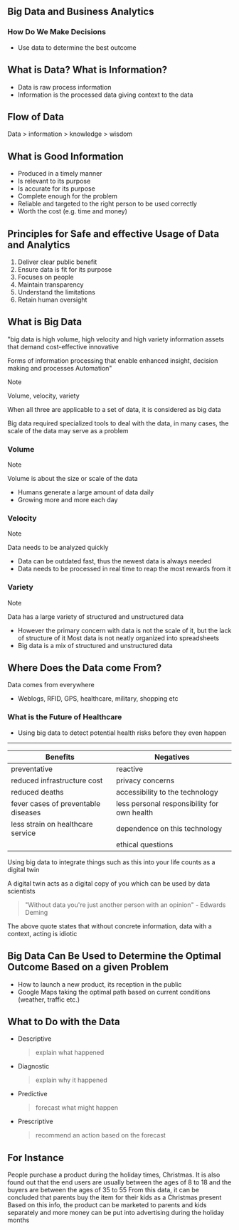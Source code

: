 ## Big Data and Business Analytics

### How Do We Make Decisions

- Use data to determine the best outcome

## What is Data? What is Information?

- Data is raw process information
- Information is the processed data giving context to the data

## Flow of Data

Data > information > knowledge > wisdom

## What is Good Information

- Produced in a timely manner
- Is relevant to its purpose
- Is accurate for its purpose
- Complete enough for the problem
- Reliable and targeted to the right person to be used correctly
- Worth the cost (e.g. time and money)

## Principles for Safe and effective Usage of Data and Analytics

1. Deliver clear public benefit
2. Ensure data is fit for its purpose
3. Focuses on people
4. Maintain transparency
5. Understand the limitations
6. Retain human oversight

## What is Big Data

"big data is high volume, high velocity and high variety information assets that demand cost-effective innovative

Forms of information processing that enable enhanced insight, decision making and processes Automation"

> [!NOTE]
> Volume, velocity, variety

When all three are applicable to a set of data, it is considered as big data

Big data required specialized tools to deal with the data, in many cases, the scale of the data may serve as a problem

### Volume

> [!NOTE]
> Volume is about the size or scale of the data

- Humans generate a large amount of data daily
- Growing more and more each day

### Velocity

> [!NOTE]
> Data needs to be analyzed quickly

- Data can be outdated fast, thus the newest data is always needed
- Data needs to be processed in real time to reap the most rewards from it

### Variety

> [!NOTE]
> Data has a large variety of structured and unstructured data

- However the primary concern with data is not the scale of it, but the lack of structure of it
  Most data is not neatly organized into spreadsheets
- Big data is a mix of structured and unstructured data

## Where Does the Data come From?

Data comes from everywhere

- Weblogs, RFID, GPS, healthcare, military, shopping etc

### What is the Future of Healthcare

- Using big data to detect potential health risks before they even happen

----------

| Benefits                           | Negatives                                   |
| ---------------------------------- | ------------------------------------------- |
| preventative                       | reactive                                    |
| reduced infrastructure cost        | privacy concerns                            |
| reduced deaths                     | accessibility to the technology             |
| fever cases of preventable diseases | less personal responsibility for own health |
| less strain on healthcare service  | dependence on this technology               |
|                                    | ethical questions                           |

Using big data to integrate things such as this into your life counts as a digital twin

A digital twin acts as a digital copy of you which can be used by data scientists

> "Without data you're just another person with an opinion" - Edwards Deming

The above quote states that without concrete information, data with a context, acting is idiotic

## Big Data Can Be Used to Determine the Optimal Outcome Based on a given Problem

- How to launch a new product, its reception in the public
- Google Maps taking the optimal path based on current conditions (weather, traffic etc.)

## What to Do with the Data

- Descriptive

  > explain what happened

- Diagnostic

  > explain why it happened

- Predictive

  > forecast what might happen

- Prescriptive

  > recommend an action based on the forecast

## For Instance

People purchase a product during the holiday times, Christmas.
It is also found out that the end users are usually between the ages of 8 to 18 and the buyers are between the ages of 35 to 55
From this data, it can be concluded that parents buy the item for their kids as a Christmas present
Based on this info, the product can be marketed to parents and kids separately and more money can be put into advertising during the holiday months

